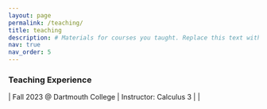 ```yaml
---
layout: page
permalink: /teaching/
title: teaching
description: # Materials for courses you taught. Replace this text with your description.
nav: true
nav_order: 5
---
```


### Teaching Experience ###

<style>
table td:first-of-type {
    width: 11em;
}
</style>

| Fall 2023 @ Dartmouth College | Instructor: Calculus 3
| |
